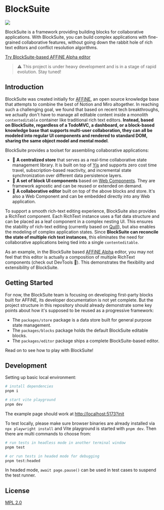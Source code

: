 # BlockSuite

<a href="./packages/store/package.json">
  <img src="https://img.shields.io/npm/v/@blocksuite/store.svg?maxAge=300&color=6880ff"/>
</a>

<!--
<a href="https://join.slack.com/t/blocksuitedev/shared_invite/zt-1h0zz3b8z-nFpWSu6a6~yId7PxiMcBHA">
  <img src="https://img.shields.io/badge/-Slack-grey?logo=slack">
</a>
<a href="https://twitter.com/BlockSuiteDev">
  <img src="https://img.shields.io/badge/-Twitter-grey?logo=twitter">
</a>
-->

BlockSuite is a framework providing building blocks for collaborative applications. With BlockSuite, you can build complex applications with fine-grained collaborative features, without going down the rabbit hole of rich text editors and conflict resolution algorithms.

[Try BlockSuite-based AFFiNE Alpha editor](https://pathfinder.affine.pro/)

> ⚠️ This project is under heavy development and is in a stage of rapid evolution. Stay tuned!

## Introduction

BlockSuite was created initially for [AFFiNE](https://github.com/toeverything/AFFiNE), an open source knowledge base that attempts to combine the best of Notion and Miro altogether. In reaching such a challenging goal, we found that based on recent tech breakthroughs, we actually don't have to manage all editable content inside a monolith `contenteditable` container like traditional rich text editors. **Instead, based on BlockSuite, regardless of a TodoMVC, a dashboard, or a block-based knowledge base that supports multi-user collaboration, they can all be modeled into regular UI components and rendered to standard DOM, sharing the same object model and mental model**.

BlockSuite provides a toolset for assembling collaborative applications:

- 🚧 **A centralized store** that serves as a real-time collaborative state management library. It is built on top of [Yjs](https://github.com/yjs/yjs) and supports zero cost time travel, subscription-based reactivity, and incremental state synchronization over different data persistence layers.
- 🚧 **A set of block UI components** based on [Web Components](https://developer.mozilla.org/en-US/docs/Web/Web_Components). They are framework agnostic and can be reused or extended on demand.
- 🚧 **A collaborative editor** built on top of the above blocks and store. It's also a Web Component and can be embedded directly into any Web application.

To support a smooth rich-text editing experience, BlockSuite also provides a RichText component. Each RichText instance uses a flat data structure and can be placed as a leaf component in a complex nesting UI. This ensures the stability of rich-text editing (currently based on [Quill](https://quilljs.com/)), but also enables the modeling of complex application states. Since **BlockSuite can reconcile the state of multiple rich text instances**, this eliminates the need for collaborative applications being tied into a single `contenteditable`.

As an example, in the BlockSuite based [AFFiNE Alpha](https://pathfinder.affine.pro/) editor, you may not feel that this editor is actually a composition of multiple RichText components (check out DevTools 👀). This demonstrates the flexibility and extensibility of BlockSuite.

## Getting Started

For now, the BlockSuite team is focusing on developing first-party blocks built for AFFiNE, its developer documentation is not yet complete. But the project structure in this repository should already demonstrate some key points about how it's supposed to be reused as a progressive framework:

- The `packages/store` package is a data store built for general purpose state management.
- The `packages/blocks` package holds the default BlockSuite editable blocks.
- The `packages/editor` package ships a complete BlockSuite-based editor.

Read on to see how to play with BlockSuite!

## Development

Setting up basic local environment:

```bash
# install dependencies
pnpm i

# start vite playground
pnpm dev
```

The example page should work at [http://localhost:5173?init](http://localhost:5173?init)

To test locally, please make sure browser binaries are already installed via `npx playwright install` and Vite playground is started with `pnpm dev`. Then there are multi commands to choose from:

```bash
# run tests in headless mode in another terminal window
pnpm test

# or run tests in headed mode for debugging
pnpm test:headed
```

In headed mode, `await page.pause()` can be used in test cases to suspend the test runner.

## License

[MPL 2.0](./LICENSE)
